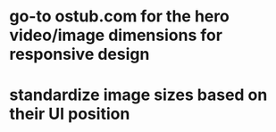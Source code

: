 # go-to ostub.com for the hero video/image dimensions for responsive design

# standardize image sizes based on their UI position
